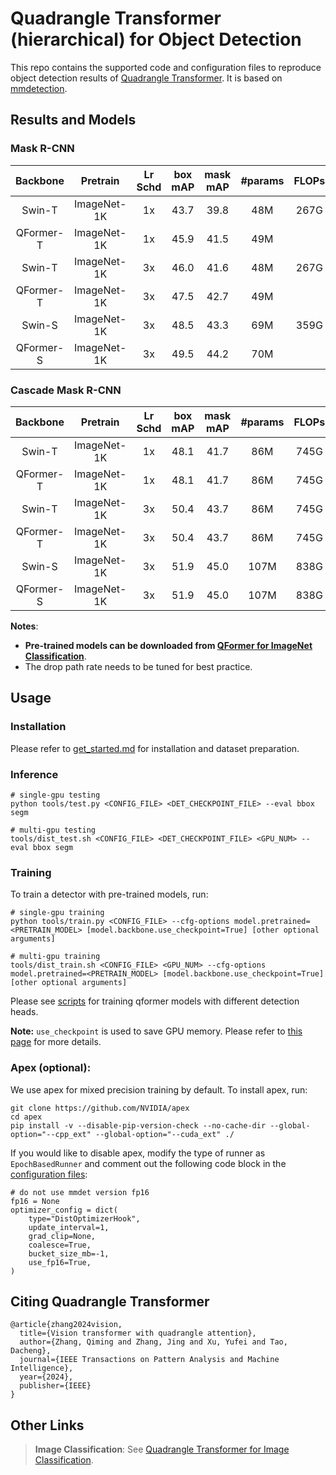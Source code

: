 # Quadrangle Transformer (hierarchical) for Object Detection

This repo contains the supported code and configuration files to reproduce object detection results of [Quadrangle Transformer](https://arxiv.org/abs/2303.15105). It is based on [mmdetection](https://github.com/open-mmlab/mmdetection).

## Results and Models

### Mask R-CNN

| Backbone | Pretrain | Lr Schd | box mAP | mask mAP | #params | FLOPs | config | log | model |
| :---: | :---: | :---: | :---: | :---: | :---: | :---: | :---: | :---: |:---: |
| Swin-T | ImageNet-1K | 1x | 43.7 | 39.8 | 48M | 267G | [config](configs/swin/mask_rcnn_swin_tiny_patch4_window7_mstrain_480-800_adamw_1x_coco.py) | [github](https://github.com/SwinTransformer/storage/releases/download/v1.0.3/mask_rcnn_swin_tiny_patch4_window7_1x.log.json)/[baidu](https://pan.baidu.com/s/1bYZk7BIeFEozjRNUesxVWg) | [github](https://github.com/SwinTransformer/storage/releases/download/v1.0.3/mask_rcnn_swin_tiny_patch4_window7_1x.pth)/[baidu](https://pan.baidu.com/s/19UOW0xl0qc-pXQ59aFKU5w) |
| QFormer-T | ImageNet-1K | 1x | 45.9 | 41.5 | 49M |  | [config](configs/swin/mask_rcnn_qformer_tiny_patch4_window7_mstrain_480-800_adamw_1x_coco.py) | [log](logs/mask_rcnn_qformer_tiny_patch4_window7_mstrain_480-800_adamw_1x_coco.log) | [onedrive]() |
| Swin-T | ImageNet-1K | 3x | 46.0 | 41.6 | 48M | 267G | [config](configs/swin/mask_rcnn_swin_tiny_patch4_window7_mstrain_480-800_adamw_3x_coco.py) | [github](https://github.com/SwinTransformer/storage/releases/download/v1.0.2/mask_rcnn_swin_tiny_patch4_window7.log.json)/[baidu](https://pan.baidu.com/s/1Te-Ovk4yaavmE4jcIOPAaw) | [github](https://github.com/SwinTransformer/storage/releases/download/v1.0.2/mask_rcnn_swin_tiny_patch4_window7.pth)/[baidu](https://pan.baidu.com/s/1YpauXYAFOohyMi3Vkb6DBg) |
| QFormer-T | ImageNet-1K | 3x | 47.5 | 42.7 | 49M |  | [config](configs/swin/mask_rcnn_qformer_tiny_patch4_window7_mstrain_480-800_adamw_3x_coco.py) | [log](logs/mask_rcnn_qformer_tiny_patch4_window7_mstrain_480-800_adamw_3x_coco.log) | [onedrive]() |
| Swin-S | ImageNet-1K | 3x | 48.5 | 43.3 | 69M | 359G | [config](configs/swin/mask_rcnn_swin_small_patch4_window7_mstrain_480-800_adamw_3x_coco.py) | [github](https://github.com/SwinTransformer/storage/releases/download/v1.0.2/mask_rcnn_swin_small_patch4_window7.log.json)/[baidu](https://pan.baidu.com/s/1ymCK7378QS91yWlxHMf1yw) | [github](https://github.com/SwinTransformer/storage/releases/download/v1.0.2/mask_rcnn_swin_small_patch4_window7.pth)/[baidu](https://pan.baidu.com/s/1V4w4aaV7HSjXNFTOSA6v6w) |
| QFormer-S | ImageNet-1K | 3x | 49.5 | 44.2 | 70M |  | [config](configs/swin/mask_rcnn_qformer_small_patch4_window7_mstrain_480-800_adamw_3x_coco.py) | [log](logs/mask_rcnn_qformer_small_patch4_window7_mstrain_480-800_adamw_3x_coco.log) | [onedrive]() |

### Cascade Mask R-CNN

| Backbone | Pretrain | Lr Schd | box mAP | mask mAP | #params | FLOPs | config | log | model |
| :---: | :---: | :---: | :---: | :---: | :---: | :---: | :---: | :---: |:---: |
| Swin-T | ImageNet-1K | 1x | 48.1 | 41.7 | 86M | 745G | [config](configs/swin/cascade_mask_rcnn_swin_tiny_patch4_window7_mstrain_480-800_giou_4conv1f_adamw_1x_coco.py) | [github](https://github.com/SwinTransformer/storage/releases/download/v1.0.3/cascade_mask_rcnn_swin_tiny_patch4_window7_1x.log.json)/[baidu](https://pan.baidu.com/s/1x4vnorYZfISr-d_VUSVQCA) | [github](https://github.com/SwinTransformer/storage/releases/download/v1.0.3/cascade_mask_rcnn_swin_tiny_patch4_window7_1x.pth)/[baidu](https://pan.baidu.com/s/1vFwbN1iamrtwnQSxMIW4BA) |
| QFormer-T | ImageNet-1K | 1x | 48.1 | 41.7 | 86M | 745G | [config](configs/swin/cascade_mask_rcnn_qformer_tiny_patch4_window7_mstrain_480-800_giou_4conv1f_adamw_1x_coco.py) | [log](logs/cascade_mask_rcnn_qformer_tiny_patch4_window7_mstrain_480-800_giou_4conv1f_adamw_1x_coco.log) | [onedrive]() |
| Swin-T | ImageNet-1K | 3x | 50.4 | 43.7 | 86M | 745G | [config](configs/swin/cascade_mask_rcnn_swin_tiny_patch4_window7_mstrain_480-800_giou_4conv1f_adamw_3x_coco.py) | [github](https://github.com/SwinTransformer/storage/releases/download/v1.0.2/cascade_mask_rcnn_swin_tiny_patch4_window7.log.json)/[baidu](https://pan.baidu.com/s/1GW_ic617Ak_NpRayOqPSOA) | [github](https://github.com/SwinTransformer/storage/releases/download/v1.0.2/cascade_mask_rcnn_swin_tiny_patch4_window7.pth)/[baidu](https://pan.baidu.com/s/1i-izBrODgQmMwTv6F6-x3A) |
| QFormer-T | ImageNet-1K | 3x | 50.4 | 43.7 | 86M | 745G | [config](configs/swin/cascade_mask_rcnn_qformer_tiny_patch4_window7_mstrain_480-800_giou_4conv1f_adamw_3x_coco.py) | [log](logs/cascade_mask_rcnn_qformer_tiny_patch4_window7_mstrain_480-800_giou_4conv1f_adamw_1x_coco.log) | [onedrive]() |
| Swin-S | ImageNet-1K | 3x | 51.9 | 45.0 | 107M | 838G | [config](configs/swin/cascade_mask_rcnn_swin_small_patch4_window7_mstrain_480-800_giou_4conv1f_adamw_3x_coco.py) | [github](https://github.com/SwinTransformer/storage/releases/download/v1.0.2/cascade_mask_rcnn_swin_small_patch4_window7.log.json)/[baidu](https://pan.baidu.com/s/17Vyufk85vyocxrBT1AbavQ) | [github](https://github.com/SwinTransformer/storage/releases/download/v1.0.2/cascade_mask_rcnn_swin_small_patch4_window7.pth)/[baidu](https://pan.baidu.com/s/1Sv9-gP1Qpl6SGOF6DBhUbw) |
| QFormer-S | ImageNet-1K | 3x | 51.9 | 45.0 | 107M | 838G | [config](configs/swin/cascade_mask_rcnn_qformer_small_patch4_window7_mstrain_480-800_giou_4conv1f_adamw_3x_coco.py) | [log](logs/cascade_mask_rcnn_qformer_small_patch4_window7_mstrain_480-800_giou_4conv1f_adamw_3x_coco.log) | [onedrive]() |

**Notes**: 

- **Pre-trained models can be downloaded from [QFormer for ImageNet Classification](https://github.com/ViTAE-Transformer/QFormer)**.
- The drop path rate needs to be tuned for best practice.

## Usage

### Installation

Please refer to [get_started.md](https://github.com/open-mmlab/mmdetection/blob/master/docs/get_started.md) for installation and dataset preparation.

### Inference
```
# single-gpu testing
python tools/test.py <CONFIG_FILE> <DET_CHECKPOINT_FILE> --eval bbox segm

# multi-gpu testing
tools/dist_test.sh <CONFIG_FILE> <DET_CHECKPOINT_FILE> <GPU_NUM> --eval bbox segm
```

### Training

To train a detector with pre-trained models, run:
```
# single-gpu training
python tools/train.py <CONFIG_FILE> --cfg-options model.pretrained=<PRETRAIN_MODEL> [model.backbone.use_checkpoint=True] [other optional arguments]

# multi-gpu training
tools/dist_train.sh <CONFIG_FILE> <GPU_NUM> --cfg-options model.pretrained=<PRETRAIN_MODEL> [model.backbone.use_checkpoint=True] [other optional arguments] 
```

Please see [scripts](scripts) for training qformer models with different detection heads.

**Note:** `use_checkpoint` is used to save GPU memory. Please refer to [this page](https://pytorch.org/docs/stable/checkpoint.html) for more details.


### Apex (optional):
We use apex for mixed precision training by default. To install apex, run:
```
git clone https://github.com/NVIDIA/apex
cd apex
pip install -v --disable-pip-version-check --no-cache-dir --global-option="--cpp_ext" --global-option="--cuda_ext" ./
```
If you would like to disable apex, modify the type of runner as `EpochBasedRunner` and comment out the following code block in the [configuration files](configs/swin):
```
# do not use mmdet version fp16
fp16 = None
optimizer_config = dict(
    type="DistOptimizerHook",
    update_interval=1,
    grad_clip=None,
    coalesce=True,
    bucket_size_mb=-1,
    use_fp16=True,
)
```

## Citing Quadrangle Transformer
```
@article{zhang2024vision,
  title={Vision transformer with quadrangle attention},
  author={Zhang, Qiming and Zhang, Jing and Xu, Yufei and Tao, Dacheng},
  journal={IEEE Transactions on Pattern Analysis and Machine Intelligence},
  year={2024},
  publisher={IEEE}
}
```

## Other Links

> **Image Classification**: See [Quadrangle Transformer for Image Classification](https://github.com/ViTAE-Transformer/QFormer).
